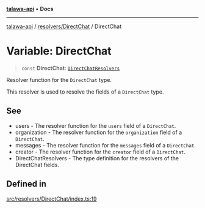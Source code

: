 [**talawa-api**](../../../README.md) • **Docs**

***

[talawa-api](../../../modules.md) / [resolvers/DirectChat](../README.md) / DirectChat

# Variable: DirectChat

> `const` **DirectChat**: [`DirectChatResolvers`](../../../types/generatedGraphQLTypes/type-aliases/DirectChatResolvers.md)

Resolver function for the `DirectChat` type.

This resolver is used to resolve the fields of a `DirectChat` type.

## See

 - users - The resolver function for the `users` field of a `DirectChat`.
 - organization - The resolver function for the `organization` field of a `DirectChat`.
 - messages - The resolver function for the `messages` field of a `DirectChat`.
 - creator - The resolver function for the `creator` field of a `DirectChat`.
 - DirectChatResolvers - The type definition for the resolvers of the DirectChat fields.

## Defined in

[src/resolvers/DirectChat/index.ts:19](https://github.com/PalisadoesFoundation/talawa-api/blob/3bacbf38707ebd3e3e5f1bc5b4cc7aa3b2adc169/src/resolvers/DirectChat/index.ts#L19)
